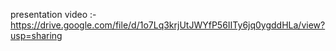 presentation video :- https://drive.google.com/file/d/1o7Lq3krjUtJWYfP56IITy6jq0ygddHLa/view?usp=sharing
